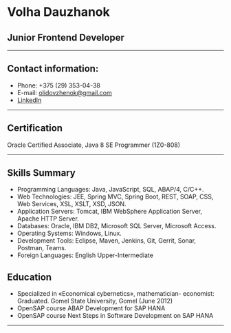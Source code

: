 # Volha Dauzhanok
## Junior Frontend Developer
***
## Contact information:
+ Phone: +375 (29) 353-04-38
+ E-mail: olidovzhenok@gmail.com
+ [LinkedIn](https://www.linkedin.com/in/olga-dovzhenok/ "LinkedIn")

***
## Certification
Oracle Certified Associate, Java 8 SE Programmer (1Z0-808)
***
## Skills Summary
+ Programming Languages: Java, JavaScript, SQL, ABAP/4, C/C++.
+ Web Technologies: JEE, Spring MVC, Spring Boot, REST, SOAP, CSS, Web Services, XSL, XSLT, XSD, JSON.
+ Application Servers: Tomcat, IBM WebSphere Application Server, Apache HTTP Server.
+ Databases: Oracle, IBM DB2, Microsoft SQL Server, Microsoft Access.
+ Operating Systems: Windows, Linux.
+ Development Tools: Eclipse,  Maven, Jenkins, Git, Gerrit, Sonar, Postman, Teams.
+ Foreign Languages: English Upper-Intermediate
## Education
+ Specialized in «Economical cybernetics», mathematician- economist: Graduated. Gomel State University, Gomel (June 2012)
+ OpenSAP course ABAP Development for SAP HANA
+ OpenSAP course Next Steps in Software Development on SAP HANA
***
